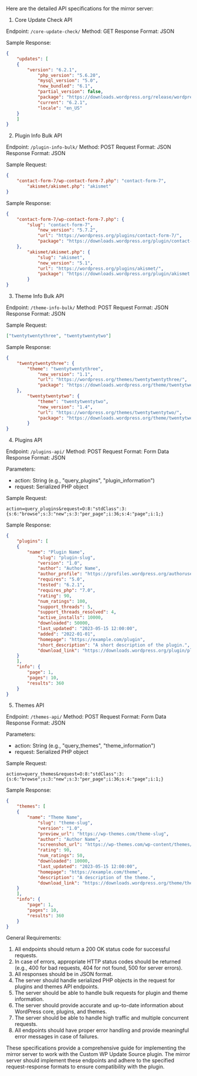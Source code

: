 Here are the detailed API specifications for the mirror server:

1. Core Update Check API

Endpoint: `/core-update-check/`
Method: GET
Response Format: JSON

Sample Response:
```json
{
	"updates": [
	{
		"version": "6.2.1",
			"php_version": "5.6.20",
			"mysql_version": "5.0",
			"new_bundled": "6.1",
			"partial_version": false,
			"package": "https://downloads.wordpress.org/release/wordpress-6.2.1.zip",
			"current": "6.2.1",
			"locale": "en_US"
	}
	]
}
```

2. Plugin Info Bulk API

Endpoint: `/plugin-info-bulk/`
Method: POST
Request Format: JSON
Response Format: JSON

Sample Request:
```json
{
	"contact-form-7/wp-contact-form-7.php": "contact-form-7",
		"akismet/akismet.php": "akismet"
}
```

Sample Response:
```json
{
	"contact-form-7/wp-contact-form-7.php": {
		"slug": "contact-form-7",
			"new_version": "5.7.2",
			"url": "https://wordpress.org/plugins/contact-form-7/",
			"package": "https://downloads.wordpress.org/plugin/contact-form-7.5.7.2.zip"
	},
		"akismet/akismet.php": {
			"slug": "akismet",
			"new_version": "5.1",
			"url": "https://wordpress.org/plugins/akismet/",
			"package": "https://downloads.wordpress.org/plugin/akismet.5.1.zip"
		}
}
```

3. Theme Info Bulk API

Endpoint: `/theme-info-bulk/`
Method: POST
Request Format: JSON
Response Format: JSON

Sample Request:
```json
["twentytwentythree", "twentytwentytwo"]
```

Sample Response:
```json
{
	"twentytwentythree": {
		"theme": "twentytwentythree",
			"new_version": "1.1",
			"url": "https://wordpress.org/themes/twentytwentythree/",
			"package": "https://downloads.wordpress.org/theme/twentytwentythree.1.1.zip"
	},
		"twentytwentytwo": {
			"theme": "twentytwentytwo",
			"new_version": "1.4",
			"url": "https://wordpress.org/themes/twentytwentytwo/",
			"package": "https://downloads.wordpress.org/theme/twentytwentytwo.1.4.zip"
		}
}
```

4. Plugins API

Endpoint: `/plugins-api/`
Method: POST
Request Format: Form Data
Response Format: JSON

Parameters:
- action: String (e.g., "query_plugins", "plugin_information")
- request: Serialized PHP object

Sample Request:
```
action=query_plugins&request=O:8:"stdClass":3:{s:6:"browse";s:3:"new";s:3:"per_page";i:36;s:4:"page";i:1;}
```

Sample Response:
```json
{
	"plugins": [
	{
		"name": "Plugin Name",
			"slug": "plugin-slug",
			"version": "1.0",
			"author": "Author Name",
			"author_profile": "https://profiles.wordpress.org/authorusername/",
			"requires": "5.0",
			"tested": "6.2.1",
			"requires_php": "7.0",
			"rating": 90,
			"num_ratings": 100,
			"support_threads": 5,
			"support_threads_resolved": 4,
			"active_installs": 10000,
			"downloaded": 50000,
			"last_updated": "2023-05-15 12:00:00",
			"added": "2022-01-01",
			"homepage": "https://example.com/plugin",
			"short_description": "A short description of the plugin.",
			"download_link": "https://downloads.wordpress.org/plugin/plugin-slug.1.0.zip"
	}
	],
	"info": {
		"page": 1,
		"pages": 10,
		"results": 360
	}
}
```

5. Themes API

Endpoint: `/themes-api/`
Method: POST
Request Format: Form Data
Response Format: JSON

Parameters:
- action: String (e.g., "query_themes", "theme_information")
- request: Serialized PHP object

Sample Request:
```
action=query_themes&request=O:8:"stdClass":3:{s:6:"browse";s:3:"new";s:3:"per_page";i:36;s:4:"page";i:1;}
```

Sample Response:
```json
{
	"themes": [
	{
		"name": "Theme Name",
			"slug": "theme-slug",
			"version": "1.0",
			"preview_url": "https://wp-themes.com/theme-slug",
			"author": "Author Name",
			"screenshot_url": "https://wp-themes.com/wp-content/themes/theme-slug/screenshot.png",
			"rating": 90,
			"num_ratings": 50,
			"downloaded": 10000,
			"last_updated": "2023-05-15 12:00:00",
			"homepage": "https://example.com/theme",
			"description": "A description of the theme.",
			"download_link": "https://downloads.wordpress.org/theme/theme-slug.1.0.zip"
	}
	],
	"info": {
		"page": 1,
		"pages": 10,
		"results": 360
	}
}
```

General Requirements:

1. All endpoints should return a 200 OK status code for successful requests.
2. In case of errors, appropriate HTTP status codes should be returned (e.g., 400 for bad requests, 404 for not found, 500 for server errors).
3. All responses should be in JSON format.
4. The server should handle serialized PHP objects in the request for plugins and themes API endpoints.
5. The server should be able to handle bulk requests for plugin and theme information.
6. The server should provide accurate and up-to-date information about WordPress core, plugins, and themes.
7. The server should be able to handle high traffic and multiple concurrent requests.
8. All endpoints should have proper error handling and provide meaningful error messages in case of failures.

These specifications provide a comprehensive guide for implementing the mirror server to work with the Custom WP Update Source plugin. The mirror server should implement these endpoints and adhere to the specified request-response formats to ensure compatibility with the plugin.
